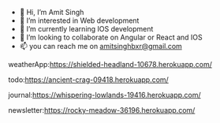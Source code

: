 - 👋 Hi, I’m Amit Singh
- 👀 I’m interested in Web development
- 🌱 I’m currently learning IOS development
- 💞️ I’m looking to collaborate on Angular or  React and IOS
- 📫 you can reach me on amitsinghbxr@gmail.com

<!---
AmitSKumar/AmitSKumar is a ✨ special ✨ repository because its `README.md` (this file) appears on your GitHub profile.
You can click the Preview link to take a look at your changes.
--->
weatherApp:https://shielded-headland-10678.herokuapp.com/

todo:https://ancient-crag-09418.herokuapp.com/

journal:https://whispering-lowlands-19416.herokuapp.com/

newsletter:https://rocky-meadow-36196.herokuapp.com/
